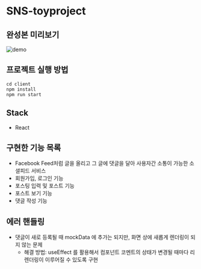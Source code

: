# SNS-toyproject

## 완성본 미리보기
![demo](https://user-images.githubusercontent.com/61301574/167523966-ead6717f-70be-41d0-a8e7-880ca4669342.gif)


## 프로젝트 실행 방법
```
cd client
npm install
npm run start
```

## Stack
* React

## 구현한 기능 목록
* Facebook Feed처럼 글을 올리고 그 글에 댓글을 달아 사용자간 소통이 가능한 소셜피드 서비스
* 회원가입, 로그인 기능
* 포스팅 입력 및 포스트 기능
* 포스트 보기 기능
* 댓글 작성 기능

## 에러 핸들링
* 댓글이 새로 등록될 때 mockData 에 추가는 되지만, 화면 상에 새롭게 렌더링이 되지 않는 문제
    * 해결 방법: useEffect 를 활용해서 컴포넌트 코멘트의 상태가 변경될 때마다 리렌더링이 이루어질 수 있도록 구현
